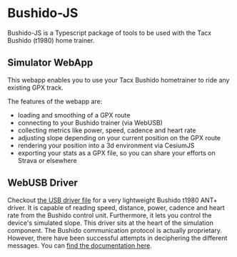 # Bushido-JS

Bushido-JS is a Typescript package of tools to be used with the Tacx Bushido (t1980) home trainer.

## Simulator WebApp

This webapp enables you to use your Tacx Bushido hometrainer to ride any existing GPX track.

The features of the webapp are:
- loading and smoothing of a GPX route
- connecting to your Bushido trainer (via WebUSB)
- collecting metrics like power, speed, cadence and heart rate
- adjusting slope depending on your current position on the GPX route
- rendering your position into a 3d environment via CesiumJS
- exporting your stats as a GPX file, so you can share your efforts on Strava or elsewhere

## WebUSB Driver

Checkout [the USB driver file](./src/BushidoUSB.ts) for a very lightweight Bushido t1980 ANT+ driver. It is capable of reading speed, distance, power, cadence and heart rate from the Bushido control unit. Furthermore, it lets you control the device's simulated slope. This driver sits at the heart of the simulation component. The Bushido communication protocol is actually proprietary. However, there have been successful attempts in deciphering the different messages. You can [find the documentation here](https://github.com/fluxoid-org/CyclismoProject/wiki/Tacx-Bushido-Headunit-protocol).
